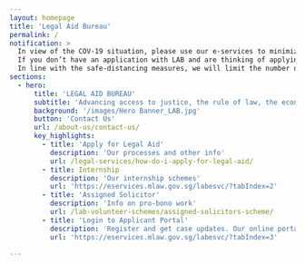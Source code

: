 ```yaml
---
layout: homepage
title: 'Legal Aid Bureau'
permalink: /
notification: >
  In view of the COV-19 situation, please use our e-services to minimize unnecessary visits to the Ministry of Law Services Centre.  If you are an existing applicant, you can send us an <a href="https://eservices.mlaw.gov.sg/enquiry/">online enquiry</a>, make payments and upload your documents online at our <a href="https://eservices.mlaw.gov.sg/labesvc/">Portal</a>.<br>
  If you don’t have an application with LAB and are thinking of applying for legal aid, please consider whether your case is urgent (for example if you are a defendant in a court case, i.e. someone is suing you). If it can wait, you may wish to visit the Ministry of Law Services Centre at a later time. <br>
  In line with the safe-distancing measures, we will limit the number of people entering the Ministry of Law Services Centre. Please come down alone. Exceptions will only be made for the elderly, those with special needs, and / or those who require assistance with mobility.
sections:
  - hero:
      title: 'LEGAL AID BUREAU'
      subtitle: 'Advancing access to justice, the rule of law, the economy and society through policy, law and services.'
      background: '/images/Hero Banner_LAB.jpg'
      button: 'Contact Us'
      url: /about-us/contact-us/
      key_highlights:
        - title: 'Apply for Legal Aid'
          description: 'Our processes and other info'
          url: /legal-services/how-do-i-apply-for-legal-aid/
        - title: Internship
          description: 'Our internship schemes'
          url: 'https://eservices.mlaw.gov.sg/labesvc/?tabIndex=2'
        - title: 'Assigned Solicitor'
          description: 'Info on pro-bono work'
          url: /lab-volunteer-schemes/assigned-solicitors-scheme/
        - title: 'Login to Applicant Portal'
          description: 'Register and get case updates. Our online portal helps you save time.'
          url: 'https://eservices.mlaw.gov.sg/labesvc/?tabIndex=3'

---
```

